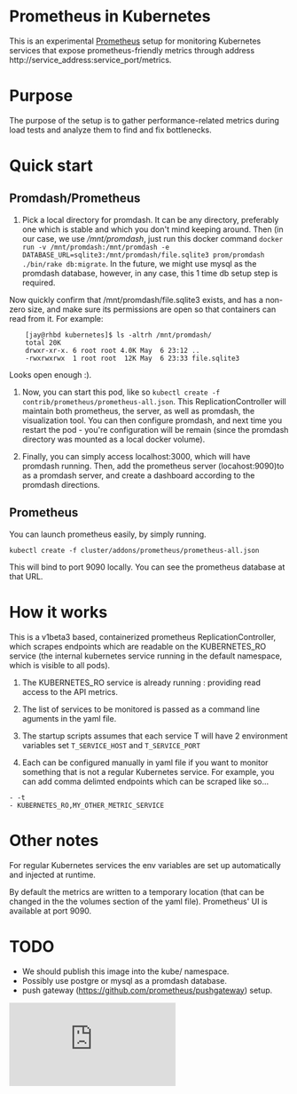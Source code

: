 # Prometheus in Kubernetes

This is an experimental [Prometheus](http://prometheus.io/) setup for monitoring
Kubernetes services that expose prometheus-friendly metrics through address
http://service_address:service_port/metrics.

# Purpose
The purpose of the setup is to gather performance-related metrics during load
tests and analyze them to find and fix bottlenecks.

# Quick start

## Promdash/Prometheus

1. Pick a local directory for promdash.  It can be any directory, preferably one which is stable and which you don't mind keeping around.  Then (in our case, we use */mnt/promdash*, just run this docker command `docker run -v /mnt/promdash:/mnt/promdash -e DATABASE_URL=sqlite3:/mnt/promdash/file.sqlite3 prom/promdash ./bin/rake db:migrate`.  In the future, we might use mysql as the promdash database, however, in any case, this 1 time db setup step is required.

Now quickly confirm that /mnt/promdash/file.sqlite3 exists, and has a non-zero size, and make sure its permissions are open so that containers can read from it.  For example:
```
    [jay@rhbd kubernetes]$ ls -altrh /mnt/promdash/
    total 20K
    drwxr-xr-x. 6 root root 4.0K May  6 23:12 ..
    -rwxrwxrwx  1 root root  12K May  6 23:33 file.sqlite3
```
Looks open enough :).  

1. Now, you can start this pod, like so `kubectl create -f contrib/prometheus/prometheus-all.json`.  This ReplicationController will maintain both prometheus, the server, as well as promdash, the visualization tool.  You can then configure promdash, and next time you restart the pod - you're configuration will be remain (since the promdash directory was mounted as a local docker volume).

1. Finally, you can simply access localhost:3000, which will have promdash running.  Then, add the prometheus server (locahost:9090)to as a promdash server, and create a dashboard according to the promdash directions.

## Prometheus 

You can launch prometheus easily, by simply running.

`kubectl create -f cluster/addons/prometheus/prometheus-all.json`

This will bind to port 9090 locally.  You can see the prometheus database at that URL.

# How it works

This is a v1beta3 based, containerized prometheus ReplicationController, which scrapes endpoints which are readable on the KUBERNETES_RO service (the internal kubernetes service running in the default namespace, which is visible to all pods).

1. The KUBERNETES_RO service is already running : providing read access to the API metrics.

1. The list of services to be monitored is passed as a command line aguments in
the yaml file.

1. The startup scripts assumes that each service T will have
2 environment variables set ```T_SERVICE_HOST``` and ```T_SERVICE_PORT``` 

1. Each can be configured manually in yaml file if you want to monitor something
that is not a regular Kubernetes service.  For example, you can add comma delimted
endpoints which can be scraped like so...
```
- -t
- KUBERNETES_RO,MY_OTHER_METRIC_SERVICE
```

# Other notes

For regular Kubernetes services the env variables are set up automatically and injected at runtime. 

By default the metrics are written to a temporary location (that can be changed
in the the volumes section of the yaml file). Prometheus' UI is available 
at port 9090.

# TODO

- We should publish this image into the kube/ namespace.
- Possibly use postgre or mysql as a promdash database.
- push gateway (https://github.com/prometheus/pushgateway) setup.

[![Analytics](https://kubernetes-site.appspot.com/UA-36037335-10/GitHub/contrib/prometheus/README.md?pixel)]()
